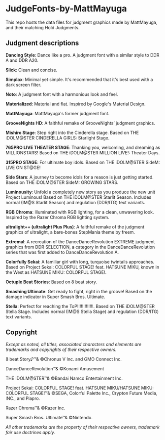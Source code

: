 ﻿# JudgeFonts-by-MattMayuga

This repo hosts the data files for judgment graphics made by MattMayuga, and their matching Hold Judgments.

## Judgment descriptions

**Dancing Style**:
Dance like a pro. A judgment font with a similar style to DDR A and DDR A20.

**Slick**:
Clean and concise.

**Simplax**:
Minimal yet simple. It's recommended that it's best used with a dark screen filter.

**Noto**:
A judgment font with a harmonious look and feel.

**Materialized**:
Material and flat. Inspired by Google's Material Design.

**MattMayuga**:
MattMayuga's former judgment font.

**GrooveNights HD**:
A faithful remake of GrooveNights’ judgment graphics.

**Mishiro Stage**:
Step right into the Cinderella stage. Based on THE iDOLM@STER CINDERELLA GIRLS: Starlight Stage.

**765PRO LIVE THEATER STAGE**:
Thanking you, welcoming, and dreaming as MILLIONSTARS! Based on THE iDOLM@STER MILLION LIVE!: Theater Days.

**315PRO STAGE**:
For ultimate boy idols. Based on THE iDOLM@STER SideM: LIVE ON ST@GE!

**Side Stars**:
A journey to become idols for a reason is just getting started.  Based on THE iDOLM@STER SideM: GROWING STARS.

**Luminousity**:
Unfold a completely new story as you produce the new unit Project Luminous! Based on THE iDOLM@STER Starlit Season. Includes normal (IM@S Starlit Season) and regulation (DDR/ITG) text variants.

**RGB Chroma**:
Illuminated with RGB lighting, for a clean, unwavering look. Inspired by the Razer Chroma RGB lighting system.

**ultralight++ (ultralight Plus Plus)**:
A faithful remake of the judgment graphics of ultralight, a bare-bones StepMania theme by freem. 

**Extremal**:
A recreation of the DanceDanceRevolution EXTREME judgment graphics from DDR SELECTION, a category in the DanceDanceRevolution series that was first added to DanceDanceRevolution A.

**Colorfully Sekai**:
A familiar girl with long, turquoise twintails approaches. Based on Project Sekai: COLORFUL STAGE! feat. HATSUNE MIKU, known in the West as HATSUNE MIKU: COLORFUL STAGE!.

**Octuple Beat Stories**:
Based on 8 beat story.

**Smashing Ultimate**:
Get ready to fight, right in the groove! Based on the damage indicator in Super Smash Bros. Ultimate.

**Stella**:
Perfect for reaching the ToP!!!!!!!!!!!!!. Based on THE iDOLM@STER Stella Stage. Includes normal (IM@S Stella Stage) and regulation (DDR/ITG) text variants.

## Copyright

*Except as noted, all titles, associated characters and elements are trademarks and copyrights of their respective owners.*

8 beat Story♪™& ©Chronus V Inc. and GMO Connect Inc.

DanceDanceRevolution™& ©Konami Amusement

THE IDOLM@STER™& ©Bandai Namco Entertainment Inc.

Project Sekai: COLORFUL STAGE! feat. HATSUNE MIKU/HATSUNE MIKU: COLORFUL STAGE!™& ©SEGA, Colorful Palette Inc., Crypton Future Media, INC., and Piapro.

Razer Chroma™& ©Razer Inc.

Super Smash Bros. Ultimate™& ©Nintendo.

*All other trademarks are the property of their respective owners, trademark fair use doctrines apply.*
